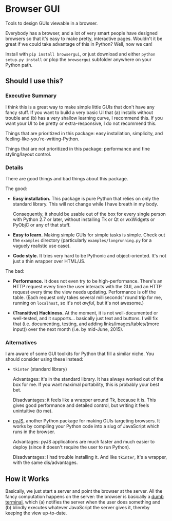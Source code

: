 Browser GUI
===========

Tools to design GUIs viewable in a browser.

Everybody has a browser, and a lot of very smart people have designed browsers so that it's easy to make pretty, interactive pages. Wouldn't it be great if we could take advantage of this in Python? Well, now we can!

Install with `pip install browsergui`, or just download and either `python setup.py install` or plop the `browsergui` subfolder anywhere on your Python path.


Should I use this?
------------------

### Executive Summary
I think this is a great way to make simple little GUIs that don't have any fancy stuff. If you want to build a very basic UI that (a) installs without trouble and (b) has a very shallow learning curve, I recommend this. If you want your UI to be pretty or extra-responsive, I do not recommend this.

Things that are prioritized in this package: easy installation, simplicity, and feeling-like-you're-writing-Python.

Things that are not prioritized in this package: performance and fine styling/layout control.

### Details

There are good things and bad things about this package.

The good:

- **Easy installation.** This package is pure Python that relies on only the standard library. This will not change while I have breath in my body.

  Consequently, it should be usable out of the box for every single person with Python 2.7 or later, without installing Tk or Qt or wxWidgets or PyObjC or any of that stuff.

- **Easy to learn.** Making simple GUIs for simple tasks is simple. Check out the `examples` directory (particularly `examples/longrunning.py` for a vaguely realistic use case).

- **Code style.** It tries very hard to be Pythonic and object-oriented. It's not just a thin wrapper over HTML/JS.


The bad:

- **Performance.** It does not even try to be high-performance. There's an HTTP request every time the user interacts with the GUI, and an HTTP request every time the view needs updating. Performance is off the table. (Each request only takes several milliseconds' round trip for me, running on `localhost`, so it's not *awful*, but it's not awesome.)

- **(Transitive) Hackiness.** At the moment, it is not well-documented or well-tested, and it supports... basically just text and buttons. I will fix that (i.e. documenting, testing, and adding links/images/tables/(more input)) over the next month (i.e. by mid-June, 2015).

### Alternatives

I am aware of some GUI toolkits for Python that fill a similar niche. You should consider using these instead:

- `tkinter` (standard library)

  Advantages: it's in the standard library. It has always worked out of the box for me. If you want maximal portability, this is probably your best bet.

  Disadvantages: it feels like a wrapper around Tk, because it is. This gives good performance and detailed control, but writing it feels unintuitive (to me).

- [pyJS](http://pyjs.org), another Python package for making GUIs targeting browsers. It works by compiling your Python code into a slug of JavaScript which runs in the browser.

  Advantages: pyJS applications are much faster and much easier to deploy (since it doesn't require the user to run Python).

  Disadvantages: I had trouble installing it. And like `tkinter`, it's a wrapper, with the same dis/advantages.

How it Works
------------

Basically, we just start a server and point the browser at the server. All the fancy computation happens on the server: the browser is basically a [dumb terminal](http://en.wikipedia.org/wiki/Dumb_terminal), which (a) notifies the server when the user does something and (b) blindly executes whatever JavaScript the server gives it, thereby keeping the view up-to-date.
